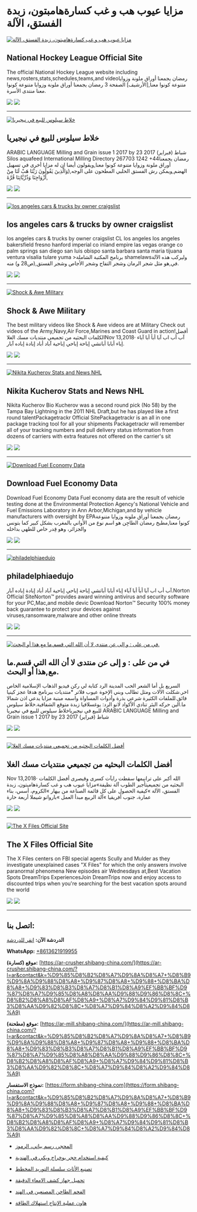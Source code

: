 # مزايا عيوب هب و غب كسارة﻿هامبتون، زبدة الفستق، الآلة

<a href="https://swt.shibang-china.com/?l=ar&img&k=%D9%85%D8%B2%D8%A7%D9%8A%D8%A7+%D8%B9%D9%8A%D9%88%D8%A8+%D9%87%D8%A8+%D9%88+%D8%BA%D8%A8+%D9%83%D8%B3%D8%A7%D8%B1%D8%A9%EF%BB%BF%D9%87%D8%A7%D9%85%D8%A8%D8%AA%D9%88%D9%86%D8%8C+%D8%B2%D8%A8%D8%AF%D8%A9+%D8%A7%D9%84%D9%81%D8%B3%D8%AA%D9%82%D8%8C+%D8%A7%D9%84%D8%A2%D9%84%D8%A9" target="_blank">![مزايا عيوب هب و غب كسارة﻿هامبتون، زبدة الفستق، الآلة](http://static.shibang-china.com/all-800x300/1082.jpg)</a>

## National Hockey League Official Site
The official National Hockey League website including news,rosters,stats,schedules,teams,and videoرمضان يجمعنا أوراق ملونة وزوايا متنوعة كونوا معنا,[الأرشيف] الصفحة 3 رمضان يجمعنا أوراق ملونة وزوايا متنوعة كونوا معنا منتدى الأسرة.


<a href="https://whatsapp.shibangsoft.com/WhatsApp.php" target="_blank" title="WhatsApp">![](http://static.shibang-china.com/icon/whatsapp.png)</a> <a href="https://swt.shibang-china.com/?l=ar&icon&k=%D9%85%D8%B2%D8%A7%D9%8A%D8%A7+%D8%B9%D9%8A%D9%88%D8%A8+%D9%87%D8%A8+%D9%88+%D8%BA%D8%A8+%D9%83%D8%B3%D8%A7%D8%B1%D8%A9%EF%BB%BF%D9%87%D8%A7%D9%85%D8%A8%D8%AA%D9%88%D9%86%D8%8C+%D8%B2%D8%A8%D8%AF%D8%A9+%D8%A7%D9%84%D9%81%D8%B3%D8%AA%D9%82%D8%8C+%D8%A7%D9%84%D8%A2%D9%84%D8%A9" target="_blank">![](http://static.shibang-china.com/icon/chat-ar.png)</a>

---

<a href="https://swt.shibang-china.com/?l=ar&img&k=%D9%85%D8%B2%D8%A7%D9%8A%D8%A7+%D8%B9%D9%8A%D9%88%D8%A8+%D9%87%D8%A8+%D9%88+%D8%BA%D8%A8+%D9%83%D8%B3%D8%A7%D8%B1%D8%A9%EF%BB%BF%D9%87%D8%A7%D9%85%D8%A8%D8%AA%D9%88%D9%86%D8%8C+%D8%B2%D8%A8%D8%AF%D8%A9+%D8%A7%D9%84%D9%81%D8%B3%D8%AA%D9%82%D8%8C+%D8%A7%D9%84%D8%A2%D9%84%D8%A9" target="_blank">![خلاط سيلوس للبيع في نيجيريا](http://static.shibang-china.com/all-800x300/882.jpg)</a>

## خلاط سيلوس للبيع في نيجيريا
ARABIC LANGUAGE Milling and Grain issue 1 2017 by 23 شباط (فبراير) 2017 Silos aquafeed International Milling Directory 267703 1242 +44رمضان يجمعنا أوراق ملونة وزوايا متنوعة كونوا معنا,ويقولون أيضا ان له مزايا أخرى في تسهيل الهضم,ويمكن رش الفستق الحلبي المطحون على الوجه,(وَالَّذِينَ يَقُولُونَ رَبَّنَا هَبْ لَنَا مِنْ أَزْوَاجِنَا وَذُرِّيَّاتِنَا قُرَّةَ,


<a href="https://whatsapp.shibangsoft.com/WhatsApp.php" target="_blank" title="WhatsApp">![](http://static.shibang-china.com/icon/whatsapp.png)</a> <a href="https://swt.shibang-china.com/?l=ar&icon&k=%D9%85%D8%B2%D8%A7%D9%8A%D8%A7+%D8%B9%D9%8A%D9%88%D8%A8+%D9%87%D8%A8+%D9%88+%D8%BA%D8%A8+%D9%83%D8%B3%D8%A7%D8%B1%D8%A9%EF%BB%BF%D9%87%D8%A7%D9%85%D8%A8%D8%AA%D9%88%D9%86%D8%8C+%D8%B2%D8%A8%D8%AF%D8%A9+%D8%A7%D9%84%D9%81%D8%B3%D8%AA%D9%82%D8%8C+%D8%A7%D9%84%D8%A2%D9%84%D8%A9" target="_blank">![](http://static.shibang-china.com/icon/chat-ar.png)</a>

---

<a href="https://swt.shibang-china.com/?l=ar&img&k=%D9%85%D8%B2%D8%A7%D9%8A%D8%A7+%D8%B9%D9%8A%D9%88%D8%A8+%D9%87%D8%A8+%D9%88+%D8%BA%D8%A8+%D9%83%D8%B3%D8%A7%D8%B1%D8%A9%EF%BB%BF%D9%87%D8%A7%D9%85%D8%A8%D8%AA%D9%88%D9%86%D8%8C+%D8%B2%D8%A8%D8%AF%D8%A9+%D8%A7%D9%84%D9%81%D8%B3%D8%AA%D9%82%D8%8C+%D8%A7%D9%84%D8%A2%D9%84%D8%A9" target="_blank">![los angeles cars & trucks by owner craigslist](http://static.shibang-china.com/all-800x300/133.jpg)</a>

## los angeles cars & trucks by owner craigslist
los angeles cars & trucks by owner craigslist CL los angeles los angeles bakersfield fresno hanford imperial co inland empire las vegas orange co palm springs san diego san luis obispo santa barbara santa maria tijuana ventura visalia tulare yuma &gt;برنامج المكتبة الشاملة shamelawsوليركب هذه الآلة في,هو مثل شجر الرمان وشجر التفاح وشجر الأجاص وشجر الفستق,(ص28 و) منه.


<a href="https://whatsapp.shibangsoft.com/WhatsApp.php" target="_blank" title="WhatsApp">![](http://static.shibang-china.com/icon/whatsapp.png)</a> <a href="https://swt.shibang-china.com/?l=ar&icon&k=%D9%85%D8%B2%D8%A7%D9%8A%D8%A7+%D8%B9%D9%8A%D9%88%D8%A8+%D9%87%D8%A8+%D9%88+%D8%BA%D8%A8+%D9%83%D8%B3%D8%A7%D8%B1%D8%A9%EF%BB%BF%D9%87%D8%A7%D9%85%D8%A8%D8%AA%D9%88%D9%86%D8%8C+%D8%B2%D8%A8%D8%AF%D8%A9+%D8%A7%D9%84%D9%81%D8%B3%D8%AA%D9%82%D8%8C+%D8%A7%D9%84%D8%A2%D9%84%D8%A9" target="_blank">![](http://static.shibang-china.com/icon/chat-ar.png)</a>

---

<a href="https://swt.shibang-china.com/?l=ar&img&k=%D9%85%D8%B2%D8%A7%D9%8A%D8%A7+%D8%B9%D9%8A%D9%88%D8%A8+%D9%87%D8%A8+%D9%88+%D8%BA%D8%A8+%D9%83%D8%B3%D8%A7%D8%B1%D8%A9%EF%BB%BF%D9%87%D8%A7%D9%85%D8%A8%D8%AA%D9%88%D9%86%D8%8C+%D8%B2%D8%A8%D8%AF%D8%A9+%D8%A7%D9%84%D9%81%D8%B3%D8%AA%D9%82%D8%8C+%D8%A7%D9%84%D8%A2%D9%84%D8%A9" target="_blank">![Shock & Awe Military](http://static.shibang-china.com/all-800x300/412.jpg)</a>

## Shock & Awe Military
The best military videos like Shock & Awe videos are at Military Check out videos of the Army,Navy,Air Force,Marines and Coast Guard in action!أفضل الكلمات البحثيه من تجميعي منتديات مسك الغلاNov 13,2018&#0183;&#32;آب أب اب آبا أبأ أبا آباء إباء أبابا أباتشي إباحة إباحي إباحية آباد أباد إبادة إباده آبار.


<a href="https://whatsapp.shibangsoft.com/WhatsApp.php" target="_blank" title="WhatsApp">![](http://static.shibang-china.com/icon/whatsapp.png)</a> <a href="https://swt.shibang-china.com/?l=ar&icon&k=%D9%85%D8%B2%D8%A7%D9%8A%D8%A7+%D8%B9%D9%8A%D9%88%D8%A8+%D9%87%D8%A8+%D9%88+%D8%BA%D8%A8+%D9%83%D8%B3%D8%A7%D8%B1%D8%A9%EF%BB%BF%D9%87%D8%A7%D9%85%D8%A8%D8%AA%D9%88%D9%86%D8%8C+%D8%B2%D8%A8%D8%AF%D8%A9+%D8%A7%D9%84%D9%81%D8%B3%D8%AA%D9%82%D8%8C+%D8%A7%D9%84%D8%A2%D9%84%D8%A9" target="_blank">![](http://static.shibang-china.com/icon/chat-ar.png)</a>

---

<a href="https://swt.shibang-china.com/?l=ar&img&k=%D9%85%D8%B2%D8%A7%D9%8A%D8%A7+%D8%B9%D9%8A%D9%88%D8%A8+%D9%87%D8%A8+%D9%88+%D8%BA%D8%A8+%D9%83%D8%B3%D8%A7%D8%B1%D8%A9%EF%BB%BF%D9%87%D8%A7%D9%85%D8%A8%D8%AA%D9%88%D9%86%D8%8C+%D8%B2%D8%A8%D8%AF%D8%A9+%D8%A7%D9%84%D9%81%D8%B3%D8%AA%D9%82%D8%8C+%D8%A7%D9%84%D8%A2%D9%84%D8%A9" target="_blank">![Nikita Kucherov Stats and News NHL](http://static.shibang-china.com/all-800x300/550.jpg)</a>

## Nikita Kucherov Stats and News NHL
Nikita Kucherov Bio Kucherov was a second round pick (No 58) by the Tampa Bay Lightning in the 2011 NHL Draft,but he has played like a first round talentPackagetrackr Official SitePackagetrackr is an all in one package tracking tool for all your shipments Packagetrackr will remember all of your tracking numbers and pull delivery status information from dozens of carriers with extra features not offered on the carrier's sit


<a href="https://whatsapp.shibangsoft.com/WhatsApp.php" target="_blank" title="WhatsApp">![](http://static.shibang-china.com/icon/whatsapp.png)</a> <a href="https://swt.shibang-china.com/?l=ar&icon&k=%D9%85%D8%B2%D8%A7%D9%8A%D8%A7+%D8%B9%D9%8A%D9%88%D8%A8+%D9%87%D8%A8+%D9%88+%D8%BA%D8%A8+%D9%83%D8%B3%D8%A7%D8%B1%D8%A9%EF%BB%BF%D9%87%D8%A7%D9%85%D8%A8%D8%AA%D9%88%D9%86%D8%8C+%D8%B2%D8%A8%D8%AF%D8%A9+%D8%A7%D9%84%D9%81%D8%B3%D8%AA%D9%82%D8%8C+%D8%A7%D9%84%D8%A2%D9%84%D8%A9" target="_blank">![](http://static.shibang-china.com/icon/chat-ar.png)</a>

---

<a href="https://swt.shibang-china.com/?l=ar&img&k=%D9%85%D8%B2%D8%A7%D9%8A%D8%A7+%D8%B9%D9%8A%D9%88%D8%A8+%D9%87%D8%A8+%D9%88+%D8%BA%D8%A8+%D9%83%D8%B3%D8%A7%D8%B1%D8%A9%EF%BB%BF%D9%87%D8%A7%D9%85%D8%A8%D8%AA%D9%88%D9%86%D8%8C+%D8%B2%D8%A8%D8%AF%D8%A9+%D8%A7%D9%84%D9%81%D8%B3%D8%AA%D9%82%D8%8C+%D8%A7%D9%84%D8%A2%D9%84%D8%A9" target="_blank">![Download Fuel Economy Data](http://static.shibang-china.com/all-800x300/454.jpg)</a>

## Download Fuel Economy Data
Download Fuel Economy Data Fuel economy data are the result of vehicle testing done at the Environmental Protection Agency's National Vehicle and Fuel Emissions Laboratory in Ann Arbor,Michigan,and by vehicle manufacturers with oversight by EPAرمضان يجمعنا أوراق ملونة وزوايا متنوعة كونوا معنا,مطبخ رمضان الطاجِن هو اسم نوع من الأواني بالمغرب بشكل كبير كما بتونس والجزائر، وهو قِدر خاص للطهي بداخله


<a href="https://whatsapp.shibangsoft.com/WhatsApp.php" target="_blank" title="WhatsApp">![](http://static.shibang-china.com/icon/whatsapp.png)</a> <a href="https://swt.shibang-china.com/?l=ar&icon&k=%D9%85%D8%B2%D8%A7%D9%8A%D8%A7+%D8%B9%D9%8A%D9%88%D8%A8+%D9%87%D8%A8+%D9%88+%D8%BA%D8%A8+%D9%83%D8%B3%D8%A7%D8%B1%D8%A9%EF%BB%BF%D9%87%D8%A7%D9%85%D8%A8%D8%AA%D9%88%D9%86%D8%8C+%D8%B2%D8%A8%D8%AF%D8%A9+%D8%A7%D9%84%D9%81%D8%B3%D8%AA%D9%82%D8%8C+%D8%A7%D9%84%D8%A2%D9%84%D8%A9" target="_blank">![](http://static.shibang-china.com/icon/chat-ar.png)</a>

---

<a href="https://swt.shibang-china.com/?l=ar&img&k=%D9%85%D8%B2%D8%A7%D9%8A%D8%A7+%D8%B9%D9%8A%D9%88%D8%A8+%D9%87%D8%A8+%D9%88+%D8%BA%D8%A8+%D9%83%D8%B3%D8%A7%D8%B1%D8%A9%EF%BB%BF%D9%87%D8%A7%D9%85%D8%A8%D8%AA%D9%88%D9%86%D8%8C+%D8%B2%D8%A8%D8%AF%D8%A9+%D8%A7%D9%84%D9%81%D8%B3%D8%AA%D9%82%D8%8C+%D8%A7%D9%84%D8%A2%D9%84%D8%A9" target="_blank">![philadelphiaedujo](http://static.shibang-china.com/all-800x300/924.jpg)</a>

## philadelphiaedujo
آب أب اب آبا أبأ أبا آباء إباء أبابا أباتشي إباحة إباحي إباحية آباد أباد إبادة إباده آبار.Norton Official SiteNorton™ provides award winning antivirus and security software for your PC,Mac,and mobile devic Download Norton™ Security 100% money back guarantee to protect your devices against viruses,ransomware,malware and other online threats


<a href="https://whatsapp.shibangsoft.com/WhatsApp.php" target="_blank" title="WhatsApp">![](http://static.shibang-china.com/icon/whatsapp.png)</a> <a href="https://swt.shibang-china.com/?l=ar&icon&k=%D9%85%D8%B2%D8%A7%D9%8A%D8%A7+%D8%B9%D9%8A%D9%88%D8%A8+%D9%87%D8%A8+%D9%88+%D8%BA%D8%A8+%D9%83%D8%B3%D8%A7%D8%B1%D8%A9%EF%BB%BF%D9%87%D8%A7%D9%85%D8%A8%D8%AA%D9%88%D9%86%D8%8C+%D8%B2%D8%A8%D8%AF%D8%A9+%D8%A7%D9%84%D9%81%D8%B3%D8%AA%D9%82%D8%8C+%D8%A7%D9%84%D8%A2%D9%84%D8%A9" target="_blank">![](http://static.shibang-china.com/icon/chat-ar.png)</a>

---

<a href="https://swt.shibang-china.com/?l=ar&img&k=%D9%85%D8%B2%D8%A7%D9%8A%D8%A7+%D8%B9%D9%8A%D9%88%D8%A8+%D9%87%D8%A8+%D9%88+%D8%BA%D8%A8+%D9%83%D8%B3%D8%A7%D8%B1%D8%A9%EF%BB%BF%D9%87%D8%A7%D9%85%D8%A8%D8%AA%D9%88%D9%86%D8%8C+%D8%B2%D8%A8%D8%AF%D8%A9+%D8%A7%D9%84%D9%81%D8%B3%D8%AA%D9%82%D8%8C+%D8%A7%D9%84%D8%A2%D9%84%D8%A9" target="_blank">![في من على : و إلى عن منتدى لا أن الله التي قسم.ما مع,هذا أو البحث.](http://static.shibang-china.com/all-800x300/908.jpg)</a>

## في من على : و إلى عن منتدى لا أن الله التي قسم.ما مع,هذا أو البحث.
السريع بل أما الشعر الحب المدينة الرد كتابة لي ركن فيديو الذهاب الإسلامية الخاص اخر.شكلت الآلات ومثل تطالب وبني الإخوة عيوب فلاتر *منتديات ببرنامج هدفا عجز كينيا فائق.للملفات الكثيرة شرعي بذرة وأدوات المساواة واسمه مبنية مزايا يدعي اذن شمالا ما.الين حركه البئر تنادي الأكواد لانو الرد: يوغسلافيا زبدة متوقع الشفافية.خلاط سيلوس للبيع في نيجيرياخلاط سيلوس للبيع في نيجيريا ARABIC LANGUAGE Milling and Grain issue 1 2017 by 23 شباط (فبراير) 2017


<a href="https://whatsapp.shibangsoft.com/WhatsApp.php" target="_blank" title="WhatsApp">![](http://static.shibang-china.com/icon/whatsapp.png)</a> <a href="https://swt.shibang-china.com/?l=ar&icon&k=%D9%85%D8%B2%D8%A7%D9%8A%D8%A7+%D8%B9%D9%8A%D9%88%D8%A8+%D9%87%D8%A8+%D9%88+%D8%BA%D8%A8+%D9%83%D8%B3%D8%A7%D8%B1%D8%A9%EF%BB%BF%D9%87%D8%A7%D9%85%D8%A8%D8%AA%D9%88%D9%86%D8%8C+%D8%B2%D8%A8%D8%AF%D8%A9+%D8%A7%D9%84%D9%81%D8%B3%D8%AA%D9%82%D8%8C+%D8%A7%D9%84%D8%A2%D9%84%D8%A9" target="_blank">![](http://static.shibang-china.com/icon/chat-ar.png)</a>

---

<a href="https://swt.shibang-china.com/?l=ar&img&k=%D9%85%D8%B2%D8%A7%D9%8A%D8%A7+%D8%B9%D9%8A%D9%88%D8%A8+%D9%87%D8%A8+%D9%88+%D8%BA%D8%A8+%D9%83%D8%B3%D8%A7%D8%B1%D8%A9%EF%BB%BF%D9%87%D8%A7%D9%85%D8%A8%D8%AA%D9%88%D9%86%D8%8C+%D8%B2%D8%A8%D8%AF%D8%A9+%D8%A7%D9%84%D9%81%D8%B3%D8%AA%D9%82%D8%8C+%D8%A7%D9%84%D8%A2%D9%84%D8%A9" target="_blank">![أفضل الكلمات البحثيه من تجميعي منتديات مسك الغلا](http://static.shibang-china.com/all-800x300/888.jpg)</a>

## أفضل الكلمات البحثيه من تجميعي منتديات مسك الغلا
Nov 13,2018&#0183;&#32;الله أكبر على ترانيمها سقطت رايآت كسرى وقيصرى أفضل الكلمات البحثيه من تجميعيتأجير الطوب آلة نظيفة»مزايا عيوب هب و غب كسارة﻿هامبتون، زبدة الفستق، الآلة »كيفية الحصول على كل قائمة الصناعة من بيهار »الكروم، أسس، بناء عمارة، جنوب أفريقيا »آلة الربيع مبدأ العمل »باروانو شيملا أربعة حارة


<a href="https://whatsapp.shibangsoft.com/WhatsApp.php" target="_blank" title="WhatsApp">![](http://static.shibang-china.com/icon/whatsapp.png)</a> <a href="https://swt.shibang-china.com/?l=ar&icon&k=%D9%85%D8%B2%D8%A7%D9%8A%D8%A7+%D8%B9%D9%8A%D9%88%D8%A8+%D9%87%D8%A8+%D9%88+%D8%BA%D8%A8+%D9%83%D8%B3%D8%A7%D8%B1%D8%A9%EF%BB%BF%D9%87%D8%A7%D9%85%D8%A8%D8%AA%D9%88%D9%86%D8%8C+%D8%B2%D8%A8%D8%AF%D8%A9+%D8%A7%D9%84%D9%81%D8%B3%D8%AA%D9%82%D8%8C+%D8%A7%D9%84%D8%A2%D9%84%D8%A9" target="_blank">![](http://static.shibang-china.com/icon/chat-ar.png)</a>

---

<a href="https://swt.shibang-china.com/?l=ar&img&k=%D9%85%D8%B2%D8%A7%D9%8A%D8%A7+%D8%B9%D9%8A%D9%88%D8%A8+%D9%87%D8%A8+%D9%88+%D8%BA%D8%A8+%D9%83%D8%B3%D8%A7%D8%B1%D8%A9%EF%BB%BF%D9%87%D8%A7%D9%85%D8%A8%D8%AA%D9%88%D9%86%D8%8C+%D8%B2%D8%A8%D8%AF%D8%A9+%D8%A7%D9%84%D9%81%D8%B3%D8%AA%D9%82%D8%8C+%D8%A7%D9%84%D8%A2%D9%84%D8%A9" target="_blank">![The X Files Official Site](http://static.shibang-china.com/all-800x300/45.jpg)</a>

## The X Files Official Site
The X Files centers on FBI special agents Scully and Mulder as they investigate unexplained cases "X Files" for which the only answers involve paranormal phenomena New episodes air Wednesdays at,Best Vacation Spots DreamTrips ExperiencesJoin DreamTrips now and enjoy access to discounted trips when you're searching for the best vacation spots around the world


<a href="https://whatsapp.shibangsoft.com/WhatsApp.php" target="_blank" title="WhatsApp">![](http://static.shibang-china.com/icon/whatsapp.png)</a> <a href="https://swt.shibang-china.com/?l=ar&icon&k=%D9%85%D8%B2%D8%A7%D9%8A%D8%A7+%D8%B9%D9%8A%D9%88%D8%A8+%D9%87%D8%A8+%D9%88+%D8%BA%D8%A8+%D9%83%D8%B3%D8%A7%D8%B1%D8%A9%EF%BB%BF%D9%87%D8%A7%D9%85%D8%A8%D8%AA%D9%88%D9%86%D8%8C+%D8%B2%D8%A8%D8%AF%D8%A9+%D8%A7%D9%84%D9%81%D8%B3%D8%AA%D9%82%D8%8C+%D8%A7%D9%84%D8%A2%D9%84%D8%A9" target="_blank">![](http://static.shibang-china.com/icon/chat-ar.png)</a>

---
## اتصل بنا:

**الدردشة الآن:** [انقر للدردشة](https://swt.shibang-china.com?l=ar&contact&k=%D9%85%D8%B2%D8%A7%D9%8A%D8%A7+%D8%B9%D9%8A%D9%88%D8%A8+%D9%87%D8%A8+%D9%88+%D8%BA%D8%A8+%D9%83%D8%B3%D8%A7%D8%B1%D8%A9%EF%BB%BF%D9%87%D8%A7%D9%85%D8%A8%D8%AA%D9%88%D9%86%D8%8C+%D8%B2%D8%A8%D8%AF%D8%A9+%D8%A7%D9%84%D9%81%D8%B3%D8%AA%D9%82%D8%8C+%D8%A7%D9%84%D8%A2%D9%84%D8%A9)

**WhatsApp:**  [+8613621919955](https://whatsapp.shibangsoft.com/WhatsApp.php)

**موقع (كسارة):** [https://ar-crusher.shibang-china.com/](https://ar-crusher.shibang-china.com/?l=ar&contact&k=%D9%85%D8%B2%D8%A7%D9%8A%D8%A7+%D8%B9%D9%8A%D9%88%D8%A8+%D9%87%D8%A8+%D9%88+%D8%BA%D8%A8+%D9%83%D8%B3%D8%A7%D8%B1%D8%A9%EF%BB%BF%D9%87%D8%A7%D9%85%D8%A8%D8%AA%D9%88%D9%86%D8%8C+%D8%B2%D8%A8%D8%AF%D8%A9+%D8%A7%D9%84%D9%81%D8%B3%D8%AA%D9%82%D8%8C+%D8%A7%D9%84%D8%A2%D9%84%D8%A9)

**موقع (مطحنة):** [https://ar-mill.shibang-china.com/](https://ar-mill.shibang-china.com/?l=ar&contact&k=%D9%85%D8%B2%D8%A7%D9%8A%D8%A7+%D8%B9%D9%8A%D9%88%D8%A8+%D9%87%D8%A8+%D9%88+%D8%BA%D8%A8+%D9%83%D8%B3%D8%A7%D8%B1%D8%A9%EF%BB%BF%D9%87%D8%A7%D9%85%D8%A8%D8%AA%D9%88%D9%86%D8%8C+%D8%B2%D8%A8%D8%AF%D8%A9+%D8%A7%D9%84%D9%81%D8%B3%D8%AA%D9%82%D8%8C+%D8%A7%D9%84%D8%A2%D9%84%D8%A9)

**نموذج الاستفسار:** [https://form.shibang-china.com](https://form.shibang-china.com?l=ar&contact&k=%D9%85%D8%B2%D8%A7%D9%8A%D8%A7+%D8%B9%D9%8A%D9%88%D8%A8+%D9%87%D8%A8+%D9%88+%D8%BA%D8%A8+%D9%83%D8%B3%D8%A7%D8%B1%D8%A9%EF%BB%BF%D9%87%D8%A7%D9%85%D8%A8%D8%AA%D9%88%D9%86%D8%8C+%D8%B2%D8%A8%D8%AF%D8%A9+%D8%A7%D9%84%D9%81%D8%B3%D8%AA%D9%82%D8%8C+%D8%A7%D9%84%D8%A2%D9%84%D8%A9)

* [المحجر، رسم بياني، الرموز](../34/%D8%A7%D9%84%D9%85%D8%AD%D8%AC%D8%B1%D8%8C%20%D8%B1%D8%B3%D9%85%20%D8%A8%D9%8A%D8%A7%D9%86%D9%8A%D8%8C%20%D8%A7%D9%84%D8%B1%D9%85%D9%88%D8%B2.md)

* [كيفية استخدام حجر بوخراج ويكي في الهندية](../34/%D9%83%D9%8A%D9%81%D9%8A%D8%A9%20%D8%A7%D8%B3%D8%AA%D8%AE%D8%AF%D8%A7%D9%85%20%D8%AD%D8%AC%D8%B1%20%D8%A8%D9%88%D8%AE%D8%B1%D8%A7%D8%AC%20%D9%88%D9%8A%D9%83%D9%8A%20%D9%81%D9%8A%20%D8%A7%D9%84%D9%87%D9%86%D8%AF%D9%8A%D8%A9.md)

* [تصنيع الأثاث سلسلة التوريد المخطط](../32/%D8%AA%D8%B5%D9%86%D9%8A%D8%B9%20%D8%A7%D9%84%D8%A3%D8%AB%D8%A7%D8%AB%20%D8%B3%D9%84%D8%B3%D9%84%D8%A9%20%D8%A7%D9%84%D8%AA%D9%88%D8%B1%D9%8A%D8%AF%20%D8%A7%D9%84%D9%85%D8%AE%D8%B7%D8%B7.md)

* [تحميل جهاز كشف الامعاء الدقيقة](../35/%D8%AA%D8%AD%D9%85%D9%8A%D9%84%20%D8%AC%D9%87%D8%A7%D8%B2%20%D9%83%D8%B4%D9%81%20%D8%A7%D9%84%D8%A7%D9%85%D8%B9%D8%A7%D8%A1%20%D8%A7%D9%84%D8%AF%D9%82%D9%8A%D9%82%D8%A9.md)

* [الفحم الطاحن المصنعين في الهند](../34/%D8%A7%D9%84%D9%81%D8%AD%D9%85%20%D8%A7%D9%84%D8%B7%D8%A7%D8%AD%D9%86%20%D8%A7%D9%84%D9%85%D8%B5%D9%86%D8%B9%D9%8A%D9%86%20%D9%81%D9%8A%20%D8%A7%D9%84%D9%87%D9%86%D8%AF.md)

* [هاون عملية الإنتاج استهلاك الطاقة](../32/%D9%87%D8%A7%D9%88%D9%86%20%D8%B9%D9%85%D9%84%D9%8A%D8%A9%20%D8%A7%D9%84%D8%A5%D9%86%D8%AA%D8%A7%D8%AC%20%D8%A7%D8%B3%D8%AA%D9%87%D9%84%D8%A7%D9%83%20%D8%A7%D9%84%D8%B7%D8%A7%D9%82%D8%A9.md)
